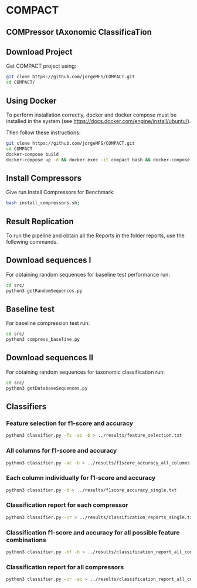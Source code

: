 # COMPACT
<H2><b>COMPressor tAxonomic ClassificaTion</b></H2>


## Download Project
Get COMPACT project using:
```bash
git clone https://github.com/jorgeMFS/COMPACT.git
cd COMPACT/
```

## Using Docker
To perform installation correctly, docker and docker compose must be installed in the system (see https://docs.docker.com/engine/install/ubuntu/). 


Then follow these instructions:
```sh
git clone https://github.com/jorgeMFS/COMPACT.git
cd COMPACT
docker-compose build
docker-compose up -d && docker exec -it compact bash && docker-compose down
```

## Install Compressors
Give run Install Compressors for Benchmark:
``` bash
bash install_compressors.sh;
```

## Result Replication
To run the pipeline and obtain all the Reports in the folder reports, use the following commands.




## Download sequences I
For obtaining random sequences for baseline test performance run:

``` bash
cd src/
python3 getRandomSequences.py 
```

## Baseline test
For baseline compression test run:

``` bash
cd src/
python3 compress_baseline.py
```

## Download sequences II
For obtaining random sequences for taxonomic classification run:

``` bash
cd src/
python3 getDatabaseSequences.py 
```

## Classifiers

### Feature selection for f1-score and accuracy

```bash
python3 classifier.py -fs -ac -b > ../results/feature_selection.txt
```

### All columns for f1-score and accuracy
```bash
python3 classifier.py -ac -b > ../results/f1score_accuracy_all_columns.txt
```

### Each column individually for f1-score and accuracy
```bash
python3 classifier.py -b > ../results/f1score_accuracy_single.txt
```

### Classification report for each compressor
```bash
python3 classifier.py -cr > ../results/classification_reports_single.txt
```

### Classification f1-score and accuracy for all possible feature combinations
```bash
python3 classifier.py -bf -b > ../results/classification_report_all_combinations.txt
```

### Classification report for all compressors
```bash
python3 classifier.py -cr -ac > ../results/classification_report_all_columns.txt
```
